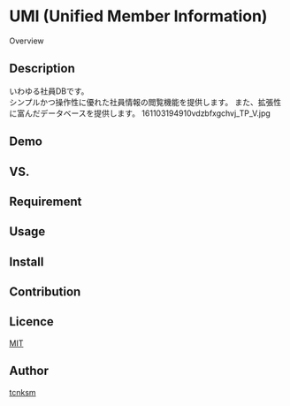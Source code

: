 UMI (Unified Member Information)
====

Overview

## Description
いわゆる社員DBです。  
シンプルかつ操作性に優れた社員情報の閲覧機能を提供します。
また、拡張性に富んだデータベースを提供します。
161103194910vdzbfxgchvj_TP_V.jpg

## Demo

## VS. 

## Requirement

## Usage

## Install

## Contribution

## Licence

[MIT](https://github.com/tcnksm/tool/blob/master/LICENCE)

## Author

[tcnksm](https://github.com/tcnksm)
